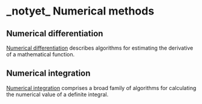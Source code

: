 # \_notyet\_ Numerical methods

## Numerical differentiation

[Numerical differentiation](https://en.wikipedia.org/wiki/Numerical_differentiation) describes algorithms for estimating the derivative of a mathematical function.

## Numerical integration

[Numerical integration](https://en.wikipedia.org/wiki/Numerical_integration) comprises a broad family of algorithms for calculating the numerical value of a definite integral.

